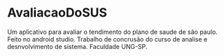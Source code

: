 # AvaliacaoDoSUS
Um aplicativo para avaliar o tendimento do plano de saude de são paulo.
Feito no android studio.
Trabalho de concrusão do curso de analise e desnvolvimento de sistema.
Faculdade UNG-SP.
